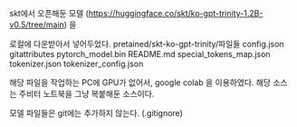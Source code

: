 skt에서 오픈해둔 모델 (https://huggingface.co/skt/ko-gpt-trinity-1.2B-v0.5/tree/main) 을

로컬에 다운받아서 넣어두었다.
pretained/skt-ko-gpt-trinity/파일들
config.json
gitattributes
pytorch_model.bin
README.md
special_tokens_map.json
tokenizer.json
tokenizer_config.json


해당 파일을 작업하는 PC에 GPU가 없어서,
google colab 을 이용하였다.
해당 소스는 주비터 노트북을 그냥 복붙해둔 소스이다.

모델 파일들은 git에는 추가하지 않는다. (.gitignore)
